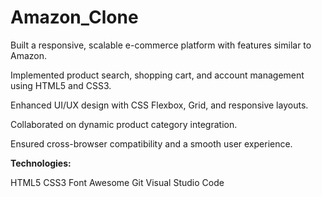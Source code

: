 # Amazon_Clone

Built a responsive, scalable e-commerce platform with features similar to Amazon.

Implemented product search, shopping cart, and account management using HTML5 and CSS3.

Enhanced UI/UX design with CSS Flexbox, Grid, and responsive layouts.

Collaborated on dynamic product category integration.

Ensured cross-browser compatibility and a smooth user experience.

**Technologies:** 

HTML5 
CSS3 
Font Awesome 
Git 
Visual Studio Code
